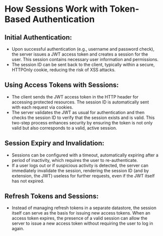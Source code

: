 # How Sessions Work with Token-Based Authentication

## Initial Authentication:

- Upon successful authentication (e.g., username and password check), the server issues a JWT access token and creates a session for the user. This session contains necessary user information and permissions.
- The session ID can be sent back to the client, typically within a secure, HTTPOnly cookie, reducing the risk of XSS attacks.

## Using Access Tokens with Sessions:

- The client sends the JWT access token in the HTTP header for accessing protected resources. The session ID is automatically sent with each request via cookies.
- The server validates the JWT as usual for authentication and then checks the session ID to verify that the session exists and is valid. This two-step process enhances security by ensuring the token is not only valid but also corresponds to a valid, active session.

## Session Expiry and Invalidation:

- Sessions can be configured with a timeout, automatically expiring after a period of inactivity, which requires the user to re-authenticate.
- If a user logs out or if suspicious activity is detected, the server can immediately invalidate the session, rendering the session ID (and by extension, the JWT) useless for further requests, even if the JWT itself has not expired.

## Refresh Tokens and Sessions:

- Instead of managing refresh tokens in a separate datastore, the session itself can serve as the basis for issuing new access tokens. When an access token expires, the presence of a valid session can allow the server to issue a new access token without requiring the user to log in again.
